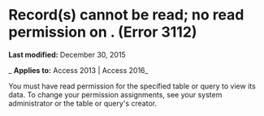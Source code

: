 
# Record(s) cannot be read; no read permission on <name>. (Error 3112)

 **Last modified:** December 30, 2015

 _ **Applies to:** Access 2013 | Access 2016_

You must have read permission for the specified table or query to view its data. To change your permission assignments, see your system administrator or the table or query's creator.


